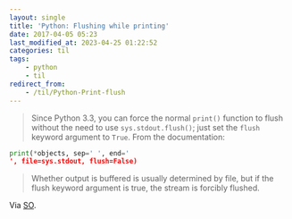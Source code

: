 ```yaml
---
layout: single
title: 'Python: Flushing while printing'
date: 2017-04-05 05:23
last_modified_at: 2023-04-25 01:22:52
categories: til
tags:
    - python
    - til
redirect_from:
    - /til/Python-Print-flush
---
```


> Since Python 3.3, you can force the normal `print()` function to flush without the need to use
> `sys.stdout.flush()`; just set the `flush` keyword argument to `True`. From the documentation:

```python
print(*objects, sep=' ', end='
', file=sys.stdout, flush=False)
```

> Whether output is buffered is usually determined by file, but if the flush keyword argument is true,
> the stream is forcibly flushed.

Via [SO](https://stackoverflow.com/a/23142556).
